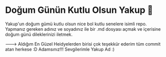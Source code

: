 # Doğum Günün Kutlu Olsun Yakup :tada:
Yakup'un doğum gümü kutlu olsun nice bol kutlu senelere isimli repo. 
Yapmanız gereken adınız ve soyadınız ile bir .md dosyası açmak ve içerisine doğum günü dileklerinizi iletmek. 





---> Aldığım En Güzel Heidyelerden birisi çok teşekkür ederim tüm commit atan herkese :D Adamsınız!!! Sevgilerimle Yakup Ad :)
